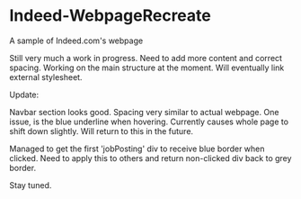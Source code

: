 # Indeed-WebpageRecreate
A sample of Indeed.com's webpage

Still very much a work in progress. Need to add more content and correct spacing. Working on the main structure at the moment. Will eventually link external stylesheet.

Update:

Navbar section looks good. Spacing very similar to actual webpage. One issue, is the blue underline when hovering. Currently causes whole page to shift down slightly. Will return to this in the future. 

Managed to get the first 'jobPosting' div to receive blue border when clicked. Need to apply this to others and return non-clicked div back to grey border.

Stay tuned.
